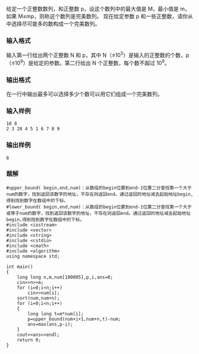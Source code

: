 给定一个正整数数列，和正整数 p，设这个数列中的最大值是 M，最小值是 m，如果 M≤mp，则称这个数列是完美数列。
现在给定参数 p 和一些正整数，请你从中选择尽可能多的数构成一个完美数列。
### 输入格式
输入第一行给出两个正整数 N 和 p，其中 N（≤10<sup>5</sup>）是输入的正整数的个数，p（≤10<sup>9</sup>）是给定的参数。第二行给出 N 个正整数，每个数不超过 10<sup>9</sup>。
### 输出格式
在一行中输出最多可以选择多少个数可以用它们组成一个完美数列。
### 输入样例
```
10 8
2 3 20 4 5 1 6 7 8 9
```
### 输出样例
```
8
```

### 题解
```
#upper_bound( begin,end,num)：从数组的begin位置到end-1位置二分查找第一个大于num的数字，找到返回该数字的地址，不存在则返回end。通过返回的地址减去起始地址begin,得到找到数字在数组中的下标。
#lower_bound( begin,end,num)：从数组的begin位置到end-1位置二分查找第一个大于或等于num的数字，找到返回该数字的地址，不存在则返回end。通过返回的地址减去起始地址begin,得到找到数字在数组中的下标。
#include <iostream>
#include <vector>
#include <string>
#include <cstdio>
#include <cmath>
#include <algorithm>
using namespace std;

int main()
{
    long long n,m,num[100005],p,i,ans=0;
    cin>>n>>m;
    for (i=0;i<n;i++)
        cin>>num[i];
    sort(num,num+n);
    for (i=0;i<n;i++)
    {
        long long t=m*num[i];
        p=upper_bound(num+i+1,num+n,t)-num;
        ans=max(ans,p-i);
    }
    cout<<ans<<endl;
    return 0;
}
```

